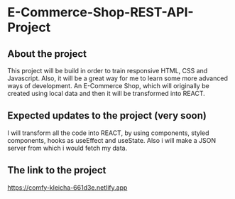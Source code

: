 # E-Commerce-Shop-REST-API-Project

## About the project

This project will be build in order to train responsive HTML, CSS and Javascript. 
Also, it will be a great way for me to learn some more advanced ways of development. 
An E-Commerce Shop, which will originally be created using local data and then it will
be transformed into REACT.

## Expected updates to the project (very soon)

I will transform all the code into REACT, by using components, styled components, hooks as useEffect and useState. 
Also i will make a JSON server from which i would fetch my data.

## The link to the project

https://comfy-kleicha-661d3e.netlify.app
